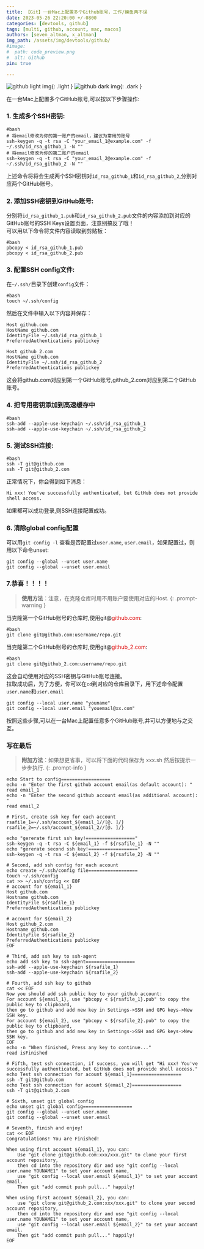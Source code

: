 ```yaml
---
title: 【Git】一台Mac上配置多个Github账号，工作/摸鱼两不误
date: 2023-05-26 22:20:00 +/-0800  
categories: [devtools, github]  
tags: [multi, github, account, mac, macos]
authors: [seven_altman, x_altman]
img_path: /assets/img/devtools/github/
#image:
#  path: code_preview.png
#  alt: Github  
pin: true

---
```


![github light img](github-light.png){: .light }
![github dark img](github-dark.png){: .dark }

在一台Mac上配置多个GitHub账号,可以按以下步骤操作:  
### 1. 生成多个SSH密钥:
```shell
#bash
# 将email修改为你的第一账户的email，建议为常用的账号
ssh-keygen -q -t rsa -C "your_email_1@example.com" -f ~/.ssh/id_rsa_github_1 -N ""
# 将email修改为你的第二账户的email
ssh-keygen -q -t rsa -C "your_email_2@example.com" -f ~/.ssh/id_rsa_github_2 -N ""
```
上述命令将将会生成两个SSH密钥对`id_rsa_github_1`和`id_rsa_github_2`,分别对应两个GitHub账号。  

### 2. 添加SSH密钥到GitHub账号:
分别将`id_rsa_github_1.pub`和`id_rsa_github_2.pub`文件的内容添加到对应的GitHub账号的SSH Keys设置页面，注意别搞反了哦！  
可以用以下命令将文件内容读取到剪贴板：

```shell
#bash
pbcopy < id_rsa_github_1.pub
pbcopy < id_rsa_github_2.pub
```

### 3. 配置SSH config文件:
在`~/.ssh/`目录下创建`config`文件：

```shell
#bash
touch ~/.ssh/config
```
然后在文件中输入以下内容并保存：

```
Host github.com
HostName github.com
IdentityFile ~/.ssh/id_rsa_github_1
PreferredAuthentications publickey

Host github_2.com 
HostName github.com
IdentityFile ~/.ssh/id_rsa_github_2
PreferredAuthentications publickey
```
这会将github.com对应到第一个GitHub账号,github_2.com对应到第二个GitHub账号。

### 4. 把专用密钥添加到高速缓存中

```shell
#bash
ssh-add --apple-use-keychain ~/.ssh/id_rsa_github_1
ssh-add --apple-use-keychain ~/.ssh/id_rsa_github_2
```

### 5. 测试SSH连接:

```shell
#bash
ssh -T git@github.com
ssh -T git@github_2.com
```
正常情况下，你会得到如下消息：

```shell
Hi xxx! You've successfully authenticated, but GitHub does not provide shell access.
```
如果都可以成功登录,则SSH连接配置成功。
### 6. 清除global config配置
可以用`git config -l` 查看是否配置过`user.name`, `user.email`，如果配置过，则用以下命令unset:  

```shell
git config --global --unset user.name 
git config --global --unset user.email
```

### 7.恭喜！！！！
> **使用方法**：注意，在克隆仓库时用不用账户要使用对应的Host.
{: .prompt-warning }

当克隆第一个GitHub账号的仓库时,使用git@<font color="#dd0000">github.com</font>:

```shell
#bash
git clone git@github.com:username/repo.git
```
当克隆第二个GitHub账号的仓库时,使用git@<font color="#dd0000">github_2.com</font>:

```shell
#bash 
git clone git@github_2.com:username/repo.git
```

这会自动使用对应的SSH密钥与GitHub账号连接。  
拉取成功后，为了方便，你可以在`cd`到对应的仓库目录下，用下述命令配置`user.name`和`user.email`

```shell
git config --local user.name "youname"
git config --local user.email "youemail@xx.com"
```
按照这些步骤,可以在一台Mac上配置任意多个GitHub账号,并可以方便地与之交互。


### 写在最后
> **附加方法**：如果想更省事，可以将下面的代码保存为 xxx.sh 然后按提示一步步执行.
{: .prompt-info }

```shell
echo Start to config==================
echo -n "Enter the first github account email(as default account): "
read email_1
echo -n "Enter the second github account email(as additional account): "
read email_2

# First, create ssh key for each account
rsafile_1=~/.ssh/account_${email_1//[@. ]/}
rsafile_2=~/.ssh/account_${email_2//[@. ]/}

echo "gererate first ssh key!=================="
ssh-keygen -q -t rsa -C ${email_1} -f ${rsafile_1} -N ""
echo "gererate second ssh key!=================="
ssh-keygen -q -t rsa -C ${email_2} -f ${rsafile_2} -N ""

# Second, add ssh config for each account
echo create ~/.ssh/config file================== 
touch ~/.ssh/config
cat >> ~/.ssh/config << EOF
# account for ${email_1}
Host github.com
Hostname github.com
IdentityFile ${rsafile_1}
PreferredAuthentications publickey

# account for ${email_2}
Host github_2.com
Hostname github.com
IdentityFile ${rsafile_2}
PreferredAuthentications publickey
EOF

# Third, add ssh key to ssh-agent
echo add ssh key to ssh-agent==================
ssh-add --apple-use-keychain ${rsafile_1}
ssh-add --apple-use-keychain ${rsafile_2}

# Fourth, add ssh key to github
cat << EOF
Now you should add ssh public key to your github account:
For account ${email_1}, use "pbcopy < ${rsafile_1}.pub" to copy the public key to clipboard,
then go to github and add new key in Settings->SSH and GPG keys->New SSH key.
For account ${email_2}, use "pbcopy < ${rsafile_2}.pub" to copy the public key to clipboard,
then go to github and add new key in Settings->SSH and GPG keys->New SSH key.
EOF
echo -n "When finished, Press any key to continue..."
read isFinished

# Fifth, test ssh connection, if success, you will get "Hi xxx! You've successfully authenticated, but GitHub does not provide shell access."
echo Test ssh connection for acount ${email_1}==================
ssh -T git@github.com
echo Test ssh connection for acount ${email_2}==================
ssh -T git@github_2.com

# Sixth, unset git global config
echo unset git global config================== 
git config --global --unset user.name 
git config --global --unset user.email

# Seventh, finish and enjoy!
cat << EOF
Congratulations! You are Finished!

When using first account ${email_1}, you can:
	Use "git clone git@github.com:xxx/xxx.git" to clone your first account repository, 
	then cd into the repository dir and use "git config --local user.name YOUNAME1" to set your account name,
	use "git config --local user.email ${email_1}" to set your account email.
	Then git "add commit push pull..." happily!
	
When using first account ${email_2}, you can:
	use "git clone git@github_2.com:xxx/xxx.git" to clone your second account repository,
	then cd into the repository dir and use "git config --local user.name YOUNAME1" to set your account name,
	use "git config --local user.email ${email_2}" to set your account email.
	Then git "add commit push pull..." happily!
EOF
```